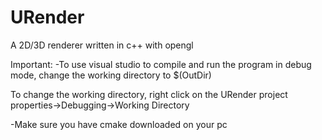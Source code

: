 # URender
A 2D/3D renderer written in c++ with opengl

Important:
-To use visual studio to compile and run the program in debug mode, change the working directory to $(OutDir)

To change the working directory, right click on the URender project properties->Debugging->Working Directory


-Make sure you have cmake downloaded on your pc
